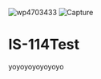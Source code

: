 ![wp4703433](https://user-images.githubusercontent.com/68429376/131334484-59df0cd5-fe74-4970-8969-43fe81653977.jpg)
![Capture](https://user-images.githubusercontent.com/68429376/131334497-2b12b18f-adb4-4b1d-99cc-969f7f727cde.PNG)
# IS-114Test

yoyoyoyoyoyoyo
